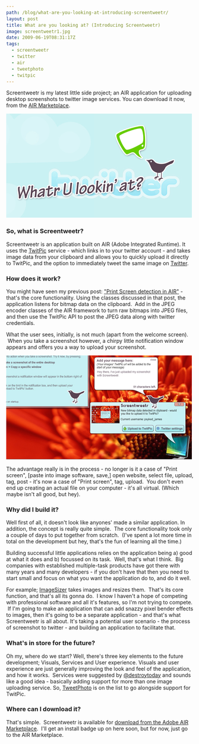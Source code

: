 ```yaml
---
path: /blog/what-are-you-looking-at-introducing-screentweetr/
layout: post
title: What are you looking at? (Introducing Screentweetr)
image: screentweetr1.jpg
date: 2009-06-19T08:31:17Z
tags:
  - screentweetr
  - twitter
  - air
  - tweetphoto
  - twitpic
---
```


Screentweetr is my latest little side project; an AIR application for uploading desktop screenshots to twitter image services. You can download it now, from the [AIR Marketplace](http://www.adobe.com/cfusion/marketplace/index.cfm?event=marketplace.offering&marketplaceid=1&publisherid=10603&offeringid=13500).

![Screentweetr](screentweetr1.jpg)

### So, what is Screentweetr?

Screentweetr is an application built on AIR (Adobe Integrated Runtime). It uses the [TwitPic](http://twitpic.com/) service - which links in to your twitter account - and takes image data from your clipboard and allows you to quickly upload it directly to TwitPic, and the option to immediately tweet the same image on [Twitter](http://twitter.com/home).

### How does it work?

You might have seen my previous post: ["Print Screen detection in AIR"](http://www.psyked.co.uk/general-chit-chat/print-screen-detection-in-air.htm) \- that's the core functionality. Using the classes discussed in that post, the application listens for bitmap data on the clipboard.  Add in the JPEG encoder classes of the AIR framework to turn raw bitmaps into JPEG files, and then use the TwitPic API to post the JPEG data along with twitter credentials.

What the user sees, initially, is not much (apart from the welcome screen).  When you take a screenshot however, a chirpy little notification window appears and offers you a way to upload your screenshot.

![Screentweetr](screentweetr2.jpg)

The advantage really is in the process - no longer is it a case of "Print screen", \[paste into image software, save,\] open website, select file, upload, tag, post - it's now a case of "Print screen", tag, upload.  You don't even end up creating an actual file on your computer - it's all virtual. (Which maybe isn't all good, but hey).

### Why did I build it?

Well first of all, it doesn't look like anyones' made a similar application. In addition, the concept is really quite simple.  The core functionality took only a couple of days to put together from scratch.  (I've spent a lot more time in total on the development but hey, that's the fun of learning all the time.)

Building successful little applications relies on the application being a) good at what it does and b) focussed on its task.  Well, that's what I think.  Big companies with established multiple-task products have got there with many years and many developers - if you don't have that then you need to start small and focus on what you want the application do to, and do it well.

For example; [ImageSizer](http://www.psyked.co.uk/adobe/apollo/imagesizer-version-049-released.htm) takes images and resizes them.  That's its core function, and that's all its gonna do.  I know I haven't a hope of competing with professional software and all it's features, so I'm not trying to compete.  If I'm going to make an application that can add snazzy pixel bender effects to images, then it's going to be a separate application - and that's what Screentweetr is all about. It's taking a potential user scenario - the process of screenshot to twitter - and building an application to facilitate that.

### What's in store for the future?

Oh my, where do we start? Well, there's three key elements to the future development; Visuals, Services and User experience. Visuals and user experience are just generally improving the look and feel of the application, and how it works.  Services were suggested by [@destroytoday](http://twitter.com/destroytoday) and sounds like a good idea - basically adding support for more than one image uploading service. So, [TweetPhoto](http://www.tweetphoto.com/index.php) is on the list to go alongside support for TwitPic.

### Where can I download it?

That's simple.  Screentweetr is available for [download from the Adobe AIR Marketplace](http://www.adobe.com/cfusion/marketplace/index.cfm?event=marketplace.offering&marketplaceid=1&publisherid=10603&offeringid=13500 'Click here to visit the AIR Marketplace to download Screentweetr.').  I'll get an install badge up on here soon, but for now, just go to the AIR Marketplace.
